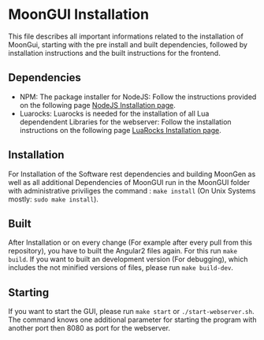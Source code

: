 # MoonGUI Installation
This file describes all important informations related to the installation of MoonGui, starting with the pre install and built dependencies,
followed by installation instructions and the built instructions for the frontend.
## Dependencies
+ NPM: The package installer for NodeJS: Follow the instructions provided on the following page
[NodeJS Installation page](https://nodejs.org/en/download/package-manager/). 
+ Luarocks: Luarocks is needed for the installation of all Lua dependendent Libraries for the webserver: Follow the installation instructions
on the following page [LuaRocks Installation page](https://github.com/luarocks/luarocks/wiki/Download).

## Installation
For Installation of the Software rest dependencies and building MoonGen as well as all additional Dependencies of MoonGUI run in the 
MoonGUI folder with administrative priviliges the command : `make install` (On Unix Systems mostly: `sudo make install`).

## Built
After Installation or on every change (For example after every pull from this repository), you have to built the Angular2 files again.
For this run `make build`. If you want to built an development version (For debugging), which includes the not minified versions of
files, please run `make build-dev`.

## Starting
If you want to start the GUI, please run `make start` or `./start-webserver.sh`. The command knows one additional parameter
for starting the program with another port then 8080 as port for the webserver.
